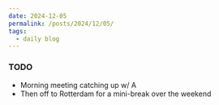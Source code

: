 ```yaml
---
date: 2024-12-05
permalink: /posts/2024/12/05/
tags:
  - daily blog
---
```


### TODO
- Morning meeting catching up w/ A
- Then off to Rotterdam for a mini-break over the weekend

